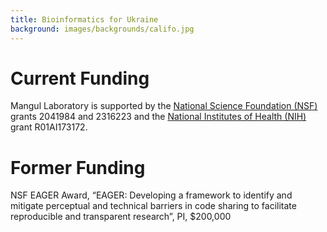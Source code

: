 ```yaml
---
title: Bioinformatics for Ukraine
background: images/backgrounds/califo.jpg
---
```


# <i class="fa-solid fa-money-bill"></i>Current Funding

Mangul Laboratory is supported by the [National Science Foundation (NSF)](https://www.nsf.gov/) grants 2041984 and 2316223 and the [National Institutes of Health (NIH)](https://www.nih.gov/) grant R01AI173172. 

# <i class="fa-light fa-money-bill"></i>Former Funding

NSF EAGER Award, “EAGER: Developing a framework to identify and mitigate perceptual and technical barriers in code sharing to facilitate reproducible and transparent research”, PI, $200,000
